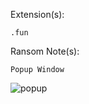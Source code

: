 Extension(s): 
```
.fun
```
Ransom Note(s): 
```
Popup Window
```
![popup](https://github.com/user-attachments/assets/3dc57a6a-bd8d-4f08-8b48-e892a59f36ef)

